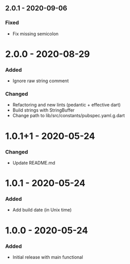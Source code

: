 ## 2.0.1 - 2020-09-06
### Fixed
- Fix missing semicolon

# 2.0.0 - 2020-08-29
### Added
- Ignore raw string comment

### Changed
- Refactoring and new lints (pedantic + effective dart)  
- Build strings with StringBuffer  
- Change path to lib/src/constants/pubspec.yaml.g.dart 

# 1.0.1+1 - 2020-05-24
### Changed
- Update README.md

# 1.0.1 - 2020-05-24
### Added
- Add build date (in Unix time)

# 1.0.0 - 2020-05-24
### Added
- Initial release with main functional  

